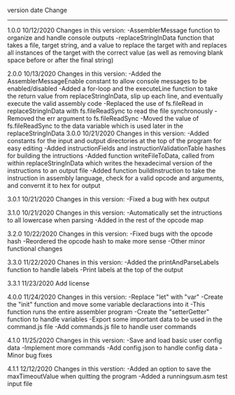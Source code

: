 version    date                     Change
-------  ----------  -------------------------------------------------------
1.0.0	10/12/2020	Changes in this version:
						-AssemblerMessage function to organize and handle console outputs
						-replaceStringInData function that takes a file, target string, and a value to replace the target with and replaces all instances of the target with the correct value (as well as removing blank space before or after the final string)

2.0.0	10/13/2020	Changes in this version:
						-Added the AssemblerMessageEnable constant to allow console messages to be enabled/disabled
						-Added a for-loop and the executeLine function to take the return value from replaceStringInData, slip up each line, and eventually execute the valid assembly code
						-Replaced the use of fs.fileRead in replaceStringInData with fs.fileReadSync to read the file synchronously
							-Removed the err argument to fs.fileReadSync
							-Moved the value of fs.fileReadSync to the data variable which is used later in the replaceStringInData
3.0.0	10/21/2020	Changes in this version:
						-Added constants for the input and output directories at the top of the program for easy editing
						-Added instructionFields and instructionValidationTable hashes for building the intructions
						-Added function writeFileToData, called from within replaceStringInData which writes the hexadecimal version of the instructions to an output file
						-Added function buildInstruction to take the instruction in assembly language, check for a valid opcode and arguments, and convernt it to hex for output

3.0.1	10/21/2020	Changes in this version:
						-Fixed a bug with hex output

3.1.0	10/21/2020	Changes in this version:
						-Automatically set the intructions to all lowercase when parsing
						-Added in the rest of the opcode map

3.2.0	10/22/2020	Changes in this version:
						-Fixed bugs with the opcode hash
						-Reordered the opcode hash to make more sense
						-Other minor functional changes
						
3.3.0	11/22/2020	Chanes in this version:
						-Added the printAndParseLabels function to handle labels
						-Print labels at the top of the output

3.3.1	11/23/2020	Add license

4.0.0	11/24/2020	Changes in this version:
						-Replace "let" with "var"
						-Create the "init" function and move some variable declaractions into it
							-This function runs the entire assembler program
						-Create the "setterGetter" function to handle variables
						-Export some important data to be used in the command.js file
						-Add commands.js file to handle user commands

4.1.0	11/25/2020	Changes in this version:
						-Save and load basic user config data
						-Implement more commands
						-Add config.json to handle config data
						-Minor bug fixes

4.1.1	12/12/2020	Changes in this verstion:
						-Added an option to save the maxTimeoutValue when quitting the program
						-Added a runningsum.asm test input file